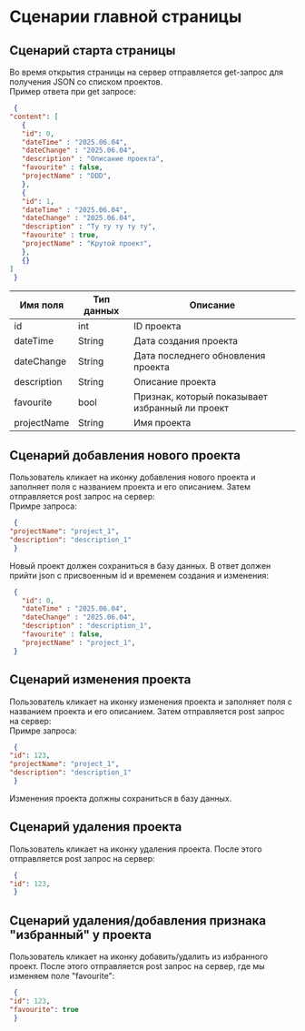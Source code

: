 # Сценарии главной страницы
## Сценарий старта страницы
Во время открытия страницы на сервер отправляется get-запрос для получения JSON со списком проектов.\
Пример ответа при get запросе:
```json
 {
"content": [
   {
   "id": 0,
   "dateTime" : "2025.06.04",
   "dateChange" : "2025.06.04",
   "description" : "Описание проекта",
   "favourite" : false,
   "projectName" : "DDD",
   },
   {
   "id": 1,
   "dateTime" : "2025.06.04",
   "dateChange" : "2025.06.04",
   "description" : "Ту ту ту ту ту",
   "favourite" : true,
   "projectName" : "Крутой проект",
   },
   {}
]
 }
```

|Имя поля|Тип данных|Описание|
|-|--------|---|
|id|int|ID проекта|
|dateTime|String|Дата создания проекта|
|dateChange|String|Дата последнего обновления проекта|
|description|String|Описание проекта|
|favourite|bool|Признак, который показывает избранный ли проект|
|projectName|String|Имя проекта|

## Сценарий добавления нового проекта
Пользователь кликает на иконку добавления нового проекта и заполняет поля с названием проекта и его описанием. Затем отправляется post запрос на сервер: \
Примре запроса:
```json
 {
"projectName": "project_1",
"description": "description_1"
 }
```
Новый проект должен сохраниться в базу данных. В ответ должен прийти json с присвоенным id и временем создания и изменения:
```json
 {   
   "id": 0,
   "dateTime" : "2025.06.04",
   "dateChange" : "2025.06.04",
   "description" : "description_1",
   "favourite" : false,
   "projectName" : "project_1", 
 }
```

## Сценарий изменения проекта
Пользователь кликает на иконку изменения проекта и заполняет поля с названием проекта и его описанием. Затем отправляется post запрос на сервер: \
Примре запроса:
```json
 {
"id": 123,
"projectName": "project_1",
"description": "description_1"
 }
```
Изменения проекта должны сохраниться в базу данных. 
## Сценарий удаления проекта
Пользователь кликает на иконку удаления проекта. После этого отправляется post запрос на сервер: 
```json
 {
"id": 123,
 }
```
## Сценарий удаления/добавления признака "избранный" у проекта
Пользователь кликает на иконку добавить/удалить из избранного проект. После этого отправляется post запрос на сервер, где мы изменяем поле "favourite": 
```json
 {
"id": 123,
"favourite": true
 }
```
